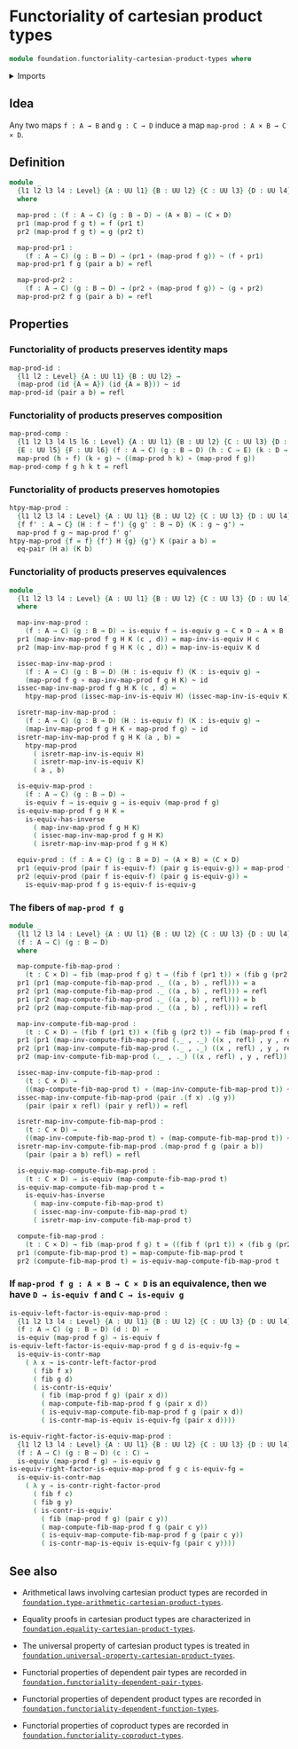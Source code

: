 # Functoriality of cartesian product types

```agda
module foundation.functoriality-cartesian-product-types where
```

<details><summary>Imports</summary>

```agda
open import foundation.dependent-pair-types
open import foundation.equality-cartesian-product-types
open import foundation.universe-levels

open import foundation-core.cartesian-product-types
open import foundation-core.contractible-maps
open import foundation-core.contractible-types
open import foundation-core.equivalences
open import foundation-core.fibers-of-maps
open import foundation-core.function-types
open import foundation-core.homotopies
open import foundation-core.identity-types
```

</details>

## Idea

Any two maps `f : A → B` and `g : C → D` induce a map
`map-prod : A × B → C × D`.

## Definition

```agda
module _
  {l1 l2 l3 l4 : Level} {A : UU l1} {B : UU l2} {C : UU l3} {D : UU l4}
  where

  map-prod : (f : A → C) (g : B → D) → (A × B) → (C × D)
  pr1 (map-prod f g t) = f (pr1 t)
  pr2 (map-prod f g t) = g (pr2 t)

  map-prod-pr1 :
    (f : A → C) (g : B → D) → (pr1 ∘ (map-prod f g)) ~ (f ∘ pr1)
  map-prod-pr1 f g (pair a b) = refl

  map-prod-pr2 :
    (f : A → C) (g : B → D) → (pr2 ∘ (map-prod f g)) ~ (g ∘ pr2)
  map-prod-pr2 f g (pair a b) = refl
```

## Properties

### Functoriality of products preserves identity maps

```agda
map-prod-id :
  {l1 l2 : Level} {A : UU l1} {B : UU l2} →
  (map-prod (id {A = A}) (id {A = B})) ~ id
map-prod-id (pair a b) = refl
```

### Functoriality of products preserves composition

```agda
map-prod-comp :
  {l1 l2 l3 l4 l5 l6 : Level} {A : UU l1} {B : UU l2} {C : UU l3} {D : UU l4}
  {E : UU l5} {F : UU l6} (f : A → C) (g : B → D) (h : C → E) (k : D → F) →
  map-prod (h ∘ f) (k ∘ g) ~ ((map-prod h k) ∘ (map-prod f g))
map-prod-comp f g h k t = refl
```

### Functoriality of products preserves homotopies

```agda
htpy-map-prod :
  {l1 l2 l3 l4 : Level} {A : UU l1} {B : UU l2} {C : UU l3} {D : UU l4}
  {f f' : A → C} (H : f ~ f') {g g' : B → D} (K : g ~ g') →
  map-prod f g ~ map-prod f' g'
htpy-map-prod {f = f} {f'} H {g} {g'} K (pair a b) =
  eq-pair (H a) (K b)
```

### Functoriality of products preserves equivalences

```agda
module _
  {l1 l2 l3 l4 : Level} {A : UU l1} {B : UU l2} {C : UU l3} {D : UU l4}
  where

  map-inv-map-prod :
    (f : A → C) (g : B → D) → is-equiv f → is-equiv g → C × D → A × B
  pr1 (map-inv-map-prod f g H K (c , d)) = map-inv-is-equiv H c
  pr2 (map-inv-map-prod f g H K (c , d)) = map-inv-is-equiv K d

  issec-map-inv-map-prod :
    (f : A → C) (g : B → D) (H : is-equiv f) (K : is-equiv g) →
    (map-prod f g ∘ map-inv-map-prod f g H K) ~ id
  issec-map-inv-map-prod f g H K (c , d) =
    htpy-map-prod (issec-map-inv-is-equiv H) (issec-map-inv-is-equiv K) (c , d)

  isretr-map-inv-map-prod :
    (f : A → C) (g : B → D) (H : is-equiv f) (K : is-equiv g) →
    (map-inv-map-prod f g H K ∘ map-prod f g) ~ id
  isretr-map-inv-map-prod f g H K (a , b) =
    htpy-map-prod
      ( isretr-map-inv-is-equiv H)
      ( isretr-map-inv-is-equiv K)
      ( a , b)

  is-equiv-map-prod :
    (f : A → C) (g : B → D) →
    is-equiv f → is-equiv g → is-equiv (map-prod f g)
  is-equiv-map-prod f g H K =
    is-equiv-has-inverse
      ( map-inv-map-prod f g H K)
      ( issec-map-inv-map-prod f g H K)
      ( isretr-map-inv-map-prod f g H K)

  equiv-prod : (f : A ≃ C) (g : B ≃ D) → (A × B) ≃ (C × D)
  pr1 (equiv-prod (pair f is-equiv-f) (pair g is-equiv-g)) = map-prod f g
  pr2 (equiv-prod (pair f is-equiv-f) (pair g is-equiv-g)) =
    is-equiv-map-prod f g is-equiv-f is-equiv-g
```

### The fibers of `map-prod f g`

```agda
module _
  {l1 l2 l3 l4 : Level} {A : UU l1} {B : UU l2} {C : UU l3} {D : UU l4}
  (f : A → C) (g : B → D)
  where

  map-compute-fib-map-prod :
    (t : C × D) → fib (map-prod f g) t → (fib f (pr1 t)) × (fib g (pr2 t))
  pr1 (pr1 (map-compute-fib-map-prod ._ ((a , b) , refl))) = a
  pr2 (pr1 (map-compute-fib-map-prod ._ ((a , b) , refl))) = refl
  pr1 (pr2 (map-compute-fib-map-prod ._ ((a , b) , refl))) = b
  pr2 (pr2 (map-compute-fib-map-prod ._ ((a , b) , refl))) = refl

  map-inv-compute-fib-map-prod :
    (t : C × D) → (fib f (pr1 t)) × (fib g (pr2 t)) → fib (map-prod f g) t
  pr1 (pr1 (map-inv-compute-fib-map-prod (._ , ._) ((x , refl) , y , refl))) = x
  pr2 (pr1 (map-inv-compute-fib-map-prod (._ , ._) ((x , refl) , y , refl))) = y
  pr2 (map-inv-compute-fib-map-prod (._ , ._) ((x , refl) , y , refl)) = refl

  issec-map-inv-compute-fib-map-prod :
    (t : C × D) →
    ((map-compute-fib-map-prod t) ∘ (map-inv-compute-fib-map-prod t)) ~ id
  issec-map-inv-compute-fib-map-prod (pair .(f x) .(g y))
    (pair (pair x refl) (pair y refl)) = refl

  isretr-map-inv-compute-fib-map-prod :
    (t : C × D) →
    ((map-inv-compute-fib-map-prod t) ∘ (map-compute-fib-map-prod t)) ~ id
  isretr-map-inv-compute-fib-map-prod .(map-prod f g (pair a b))
    (pair (pair a b) refl) = refl

  is-equiv-map-compute-fib-map-prod :
    (t : C × D) → is-equiv (map-compute-fib-map-prod t)
  is-equiv-map-compute-fib-map-prod t =
    is-equiv-has-inverse
      ( map-inv-compute-fib-map-prod t)
      ( issec-map-inv-compute-fib-map-prod t)
      ( isretr-map-inv-compute-fib-map-prod t)

  compute-fib-map-prod :
    (t : C × D) → fib (map-prod f g) t ≃ ((fib f (pr1 t)) × (fib g (pr2 t)))
  pr1 (compute-fib-map-prod t) = map-compute-fib-map-prod t
  pr2 (compute-fib-map-prod t) = is-equiv-map-compute-fib-map-prod t
```

### If `map-prod f g : A × B → C × D` is an equivalence, then we have `D → is-equiv f` and `C → is-equiv g`

```agda
is-equiv-left-factor-is-equiv-map-prod :
  {l1 l2 l3 l4 : Level} {A : UU l1} {B : UU l2} {C : UU l3} {D : UU l4}
  (f : A → C) (g : B → D) (d : D) →
  is-equiv (map-prod f g) → is-equiv f
is-equiv-left-factor-is-equiv-map-prod f g d is-equiv-fg =
  is-equiv-is-contr-map
    ( λ x → is-contr-left-factor-prod
      ( fib f x)
      ( fib g d)
      ( is-contr-is-equiv'
        ( fib (map-prod f g) (pair x d))
        ( map-compute-fib-map-prod f g (pair x d))
        ( is-equiv-map-compute-fib-map-prod f g (pair x d))
        ( is-contr-map-is-equiv is-equiv-fg (pair x d))))

is-equiv-right-factor-is-equiv-map-prod :
  {l1 l2 l3 l4 : Level} {A : UU l1} {B : UU l2} {C : UU l3} {D : UU l4}
  (f : A → C) (g : B → D) (c : C) →
  is-equiv (map-prod f g) → is-equiv g
is-equiv-right-factor-is-equiv-map-prod f g c is-equiv-fg =
  is-equiv-is-contr-map
    ( λ y → is-contr-right-factor-prod
      ( fib f c)
      ( fib g y)
      ( is-contr-is-equiv'
        ( fib (map-prod f g) (pair c y))
        ( map-compute-fib-map-prod f g (pair c y))
        ( is-equiv-map-compute-fib-map-prod f g (pair c y))
        ( is-contr-map-is-equiv is-equiv-fg (pair c y))))
```

## See also

- Arithmetical laws involving cartesian product types are recorded in
  [`foundation.type-arithmetic-cartesian-product-types`](foundation.type-arithmetic-cartesian-product-types.md).
- Equality proofs in cartesian product types are characterized in
  [`foundation.equality-cartesian-product-types`](foundation.equality-cartesian-product-types.md).
- The universal property of cartesian product types is treated in
  [`foundation.universal-property-cartesian-product-types`](foundation.universal-property-cartesian-product-types.md).

- Functorial properties of dependent pair types are recorded in
  [`foundation.functoriality-dependent-pair-types`](foundation.functoriality-dependent-pair-types.md).
- Functorial properties of dependent product types are recorded in
  [`foundation.functoriality-dependent-function-types`](foundation.functoriality-dependent-function-types.md).
- Functorial properties of coproduct types are recorded in
  [`foundation.functoriality-coproduct-types`](foundation.functoriality-coproduct-types.md).
